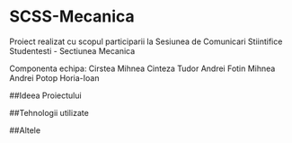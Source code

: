 # SCSS-Mecanica
Proiect realizat cu scopul participarii la Sesiunea de Comunicari Stiintifice Studentesti - Sectiunea Mecanica

Componenta echipa: 
Cirstea Mihnea
Cinteza Tudor Andrei
Fotin Mihnea Andrei
Potop Horia-Ioan

##Ideea Proiectului

##Tehnologii utilizate

##Altele

